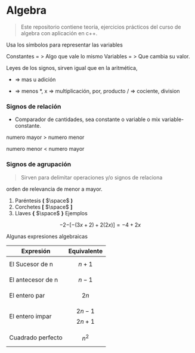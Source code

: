 # Algebra

> Este repositorio contiene teoría, ejercicios prácticos del curso de algebra con aplicación en c++.


Usa los símbolos para representar las variables


Constantes = > Algo que vale lo mismo 
Variables = > Que cambia su valor.


Leyes de los signos, sirven igual que en la aritmética,

+ => mas u adición
- => menos
*, x => multiplicación, por, producto
/ => cociente, division


### Signos de relación

- Comparador de cantidades, sea constante o variable o mix variable-constante.

numero mayor > numero menor

numero menor < numero mayor



### Signos de agrupación

> Sirven para delimitar operaciones y/o signos de relaciona

orden de relevancia de menor a mayor.

1. Paréntesis **(** $\space$ **)**
2. Corchetes **[** $\space$ **]**
3. Llaves **{** $\space$ **}**
Ejemplos

$$-2 {-[-(3x+2)+2(2x)]} = -4+2x$$

Algunas expresiones algebraicas

| Expresión                        |     Equivalente    |
|----------------------------------|--------------------|
| El Sucesor de n                  |  $$n+1$$           |
| El antecesor de n                |  $$n-1$$           |
| El entero par                    |  $$ 2n $$           |
| El entero impar                  | $$2n-1$$ $$2n+1$$  |
| Cuadrado perfecto                |    $${n}^{2}$$     |